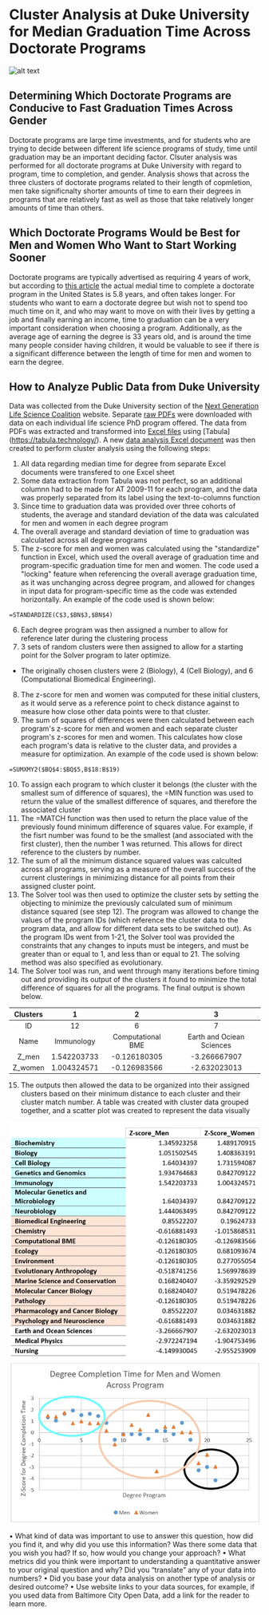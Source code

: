 # Cluster Analysis at Duke University for Median Graduation Time Across Doctorate Programs

![alt text](https://gradschool.duke.edu/sites/all/themes/grad/logo.png)

## Determining Which Doctorate Programs are Conducive to Fast Graduation Times Across Gender

Doctorate programs are large time investments, and for students who are trying to decide between different life science programs of study, time until graduation may be an important deciding factor. Clsuter analysis was performed for all doctorate programs at Duke University with regard to program, time to completion, and gender. Analysis shows that across the three clusters of doctorate programs related to their length of copmletion, men take significnalty shorter amounts of time to earn their degrees in programs that are relatively fast as well as those that take relatively longer amounts of time than others. 

## Which Doctorate Programs Would be Best for Men and Women Who Want to Start Working Sooner

Doctorate programs are typically advertised as requiring 4 years of work, but according to [this article](https://www.usnews.com/education/best-graduate-schools/articles/2019-08-12/how-long-does-it-take-to-get-a-phd-degree-and-should-you-get-one) the actual medial time to complete a doctorate program in the United States is 5.8 years, and often takes longer. For students who want to earn a doctorate degree but wish not to spend too much time on it, and who may want to move on with their lives by getting a job and finally earning an income, time to graduation can be a very important consideration when choosing a program. Additionally, as the average age of earning the degree is 33 years old, and is around the time many people consider having children, it would be valuable to see if there is a significant difference between the length of time for men and women to earn the degree.

## How to Analyze Public Data from Duke University 

Data was collected from the Duke University section of the [Next Generation Life Science Coalition](https://nglscoalition.org/coalition-data/) website. Separate [raw PDFs](https://github.com/karinafrank/karinafrank-cluster_analysis_for_median_graduation_time_across_doctorate_programs_at_duke_university/tree/master/Raw%20Data%20Files) were downloaded with data on each individual life science PhD program offered. The data from PDFs was extracted and transformed into [Excel files](https://github.com/karinafrank/karinafrank-cluster_analysis_for_median_graduation_time_across_doctorate_programs_at_duke_university/tree/master/Raw%20Data%20Files) using [Tabula] (https://tabula.technology/). A new [data analysis Excel document](https://github.com/karinafrank/karinafrank-cluster_analysis_for_median_graduation_time_across_doctorate_programs_at_duke_university/blob/master/Clustering%20Data%20Analysis.xlsx) was then created to perform cluster analysis using the following steps:
1. All data regarding median time for degree from separate Excel documents were transfered to one Excel sheet
2. Some data extraction from Tabula was not perfect, so an additional columnn had to be made for AT 2009-11 for each program, and the data was properly separated from its label using the text-to-columns function
3. Since time to graduation data was provided over three cohorts of students, the average and standard deviation of the data was calculated for men and women in each degree program
4. The overall average and standard deviation of time to graduation was calculated across all degree programs
5. The z-score for men and women was calculated using the "standardize" function in Excel, which used the overall average of graduation time and program-specific graduation time for men and women. The code used a "locking" feature when referencing the overall average graduation time, as it was unchanging across degree program, and allowed for changes in input data for program-specific time as the code was extended horizontally. An example of the code used is shown below:
```
=STANDARDIZE(C$3,$BN$3,$BN$4)
```
6. Each degree program was then assigned a number to allow for reference later during the clustering process
7. 3 sets of random clusters were then assigned to allow for a starting point for the Solver program to later optimize.
  * The originally chosen clusters were 2 (Biology), 4 (Cell Biology), and 6 (Computational Biomedical Engineering).
8. The z-score for men and women was computed for these initial clusters, as it would serve as a reference point to check distance against to measure how close other data points were to that cluster.
9. The sum of squares of differences were then calculated between each program's z-score for men and women and each separate cluster program's z-scores for men and women. This calculates how close each program's data is relative to the cluster data, and provides a measure for optimization. An example of the code used is shown below:
```
=SUMXMY2($BQ$4:$BQ$5,B$18:B$19)
```
10. To assign each program to which cluster it belongs (the cluster with the smallest sum of difference of squares), the =MIN function was used to return the value of the smallest difference of squares, and therefore the associated cluster
11. The =MATCH function was then used to return the place value of the previously found minimum difference of squares value. For example, if the fisrt number was found to be the smallest (and associated with the first cluster), then the number 1 was returned. This allows for direct reference to the clusters by number.
12. The sum of all the minimum distance squared values was calculted across all programs, serving as a measure of the overall success of the current clusterings in minimizing distance for all points from their assigned cluster point. 
13. The Solver tool was then used to optimize the cluster sets by setting the objecting to minimize the previously calculated sum of minimum distance squared (see step 12). The program was allowed to change the values of the program IDs (which reference the cluster data to the program data, and allow for different data sets to be switched out). As the program IDs went from 1-21, the Solver tool was provided the constraints that any changes to inputs must be integers, and must be greater than or equal to 1, and less than or equal to 21. The solving method was also specified as evolutionary. 
14. The Solver tool was run, and went through many iterations before timing out and providing its output of the clusters it found to minimize the total difference of squares for all the programs. The final output is shown below.

Clusters|	1|	2|	3
:---:|:---:|:---:|:---:
ID	|12|	6|	7
Name|	Immunology	|Computational BME	|Earth and Ociean Sciences
Z_men	|1.542203733	|-0.126180305	|-3.266667907
Z_women|1.004324571|	-0.126983566|	-2.632023013

15. The outputs then allowed the data to be organized into their assigned clusters based on their minimum distance to each cluster and their cluster match number. A table was created with cluster data grouped together, and a scatter plot was created to represent the data visually

![alt text](https://github.com/karinafrank/karinafrank-cluster_analysis_for_median_graduation_time_across_doctorate_programs_at_duke_university/blob/master/Cluster%20Table.JPG)
![alt text](https://github.com/karinafrank/karinafrank-cluster_analysis_for_median_graduation_time_across_doctorate_programs_at_duke_university/blob/master/Cluster%20Graph.JPG)




•	What kind of data was important to use to answer this question, how did you find it, and why did you use this information? Was there some data that you wish you had? If so, how would you change your approach?
•	What metrics did you think were important to understanding a quantitative answer to your original question and why? Did you “translate” any of your data into numbers?
•	Did you base your data analysis on another type of analysis or desired outcome?
•	Use website links to your data sources, for example, if you used data from Baltimore City Open Data, add a link for the reader to learn more.
